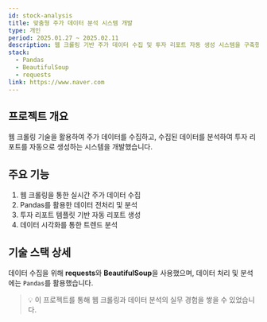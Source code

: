 ```yaml
---
id: stock-analysis
title: 맞춤형 주가 데이터 분석 시스템 개발
type: 개인
period: 2025.01.27 ~ 2025.02.11
description: 웹 크롤링 기반 주가 데이터 수집 및 투자 리포트 자동 생성 시스템을 구축했습니다.
stack:
  - Pandas
  - BeautifulSoup
  - requests
link: https://www.naver.com
---
```


## 프로젝트 개요

웹 크롤링 기술을 활용하여 주가 데이터를 수집하고, 수집된 데이터를 분석하여 투자 리포트를 자동으로 생성하는 시스템을 개발했습니다.

## 주요 기능

1. 웹 크롤링을 통한 실시간 주가 데이터 수집
2. Pandas를 활용한 데이터 전처리 및 분석
3. 투자 리포트 템플릿 기반 자동 리포트 생성
4. 데이터 시각화를 통한 트렌드 분석

## 기술 스택 상세

데이터 수집을 위해 **requests**와 **BeautifulSoup**을 사용했으며, 데이터 처리 및 분석에는 `Pandas`를 활용했습니다.

> 💡 이 프로젝트를 통해 웹 크롤링과 데이터 분석의 실무 경험을 쌓을 수 있었습니다.
